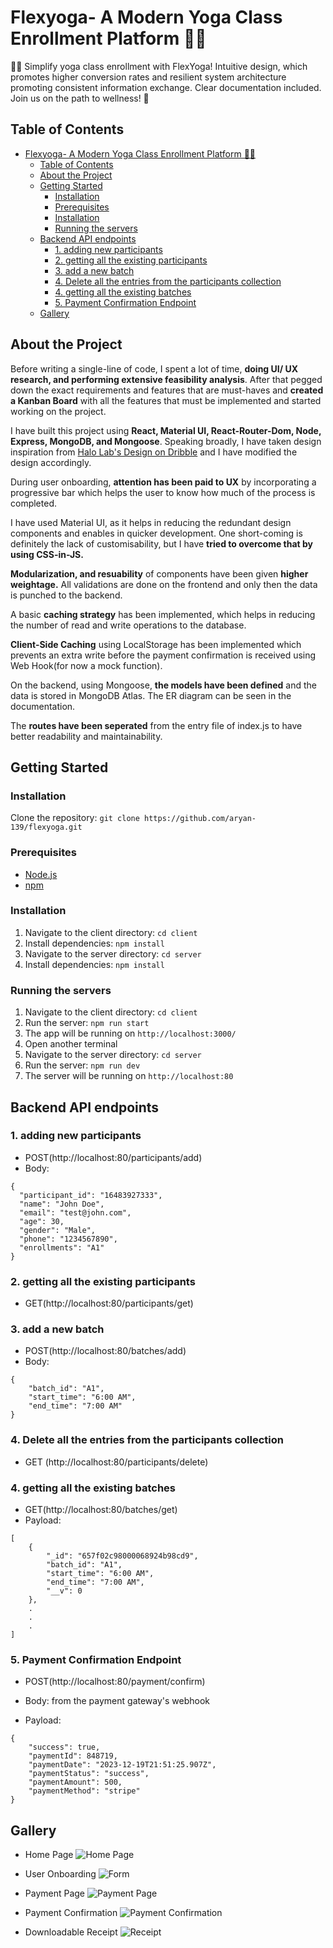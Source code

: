 # Flexyoga- A Modern Yoga Class Enrollment Platform 🧘‍♂️
🧘‍♂️ Simplify yoga class enrollment with FlexYoga! Intuitive design, which promotes higher conversion rates and resilient system architecture promoting consistent information exchange. Clear documentation included. Join us on the path to wellness! 🌟

## Table of Contents
- [Flexyoga- A Modern Yoga Class Enrollment Platform 🧘‍♂️](#flexyoga--a-modern-yoga-class-enrollment-platform---)
  * [Table of Contents](#table-of-contents)
  * [About the Project](#about-the-project)
  * [Getting Started](#getting-started)
    + [Installation](#installation)
    + [Prerequisites](#prerequisites)
    + [Installation](#installation-1)
    + [Running the servers](#running-the-servers)
  * [Backend API endpoints](#backend-api-endpoints)
    + [1. adding new participants](#1-adding-new-participants)
    + [2. getting all the existing participants](#2-getting-all-the-existing-participants)
    + [3. add a new batch](#3-add-a-new-batch)
    + [4. Delete all the entries from the participants collection](#4-delete-all-the-entries-from-the-participants-collection)
    + [4. getting all the existing batches](#4-getting-all-the-existing-batches)
    + [5. Payment Confirmation Endpoint](#5-payment-confirmation-endpoint)
  * [Gallery](#gallery)

## About the Project

Before writing a single-line of code, I spent a lot of time, **doing UI/ UX research, and performing extensive feasibility analysis**. After that pegged down the exact requirements and features that are must-haves and **created a Kanban Board** with all the features that must be implemented and started working on the project.

I have built this project using **React, Material UI, React-Router-Dom, Node, Express, MongoDB, and Mongoose**. Speaking broadly, I have taken design inspiration from [Halo Lab's Design on Dribble](https://dribbble.com/shots/14398439-Oyoga-Website) and I have modified the design accordingly.

During user onboarding, **attention has been paid to UX** by incorporating a progressive bar which helps the user to know how much of the process is completed.

I have used Material UI, as it helps in reducing the redundant design components and enables in quicker development. One short-coming is definitely the lack of customisability, but I have **tried to overcome that by using CSS-in-JS.** 

**Modularization, and resuability** of components have been given **higher weightage.** All validations are done on the frontend and only then the data is punched to the backend.

A basic **caching strategy** has been implemented, which helps in reducing the number of read and write operations to the database. 

**Client-Side Caching** using LocalStorage has been implemented which prevents an extra write before the payment confirmation is received using Web Hook(for now a mock function).

On the backend, using Mongoose, **the models have been defined** and the data is stored in MongoDB Atlas. The ER diagram can be seen in the documentation. 

The **routes have been seperated** from the entry file of index.js to have better readability and maintainability.

## Getting Started

### Installation
Clone the repository: `git clone https://github.com/aryan-139/flexyoga.git`

### Prerequisites
- [Node.js](https://nodejs.org/)
- [npm](https://www.npmjs.com/)

### Installation
1. Navigate to the client directory: `cd client`
2. Install dependencies: `npm install`
3. Navigate to the server directory: `cd server`
4. Install dependencies: `npm install`

### Running the servers
1. Navigate to the client directory: `cd client`
2. Run the server: `npm run start`
3. The app will be running on `http://localhost:3000/`
4. Open another terminal
5. Navigate to the server directory: `cd server`
6. Run the server: `npm run dev`
7. The server will be running on `http://localhost:80`


## Backend API endpoints

### 1. adding new participants

- POST(http://localhost:80/participants/add)
- Body:
```
{
  "participant_id": "16483927333",
  "name": "John Doe",
  "email": "test@john.com",
  "age": 30,
  "gender": "Male",
  "phone": "1234567890",
  "enrollments": "A1"
}
```

### 2. getting all the existing participants

- GET(http://localhost:80/participants/get)

### 3. add a new batch
- POST(http://localhost:80/batches/add)
- Body:
```
{
    "batch_id": "A1",
    "start_time": "6:00 AM",
    "end_time": "7:00 AM"
}
```

### 4. Delete all the entries from the participants collection
- GET (http://localhost:80/participants/delete)

### 4. getting all the existing batches

- GET(http://localhost:80/batches/get)
- Payload:
```
[
    {
        "_id": "657f02c98000068924b98cd9",
        "batch_id": "A1",
        "start_time": "6:00 AM",
        "end_time": "7:00 AM",
        "__v": 0
    },
    .
    .
    .
]
```

### 5. Payment Confirmation Endpoint

- POST(http://localhost:80/payment/confirm)
- Body: from the payment gateway's webhook

- Payload:
```
{
    "success": true,
    "paymentId": 848719,
    "paymentDate": "2023-12-19T21:51:25.907Z",
    "paymentStatus": "success",
    "paymentAmount": 500,
    "paymentMethod": "stripe"
}
```

## Gallery

- Home Page
![Home Page](https://github.com/aryan-139/flexyoga/blob/main/client/src/assets/home.png)

- User Onboarding
![Form](https://github.com/aryan-139/flexyoga/blob/8d8d352c6953ced24aa126a57e1bbedf5000fcba/client/src/assets/form.png)

- Payment Page
![Payment Page](https://github.com/aryan-139/flexyoga/blob/8d8d352c6953ced24aa126a57e1bbedf5000fcba/client/src/assets/payment.png)

- Payment Confirmation
![Payment Confirmation](https://github.com/aryan-139/flexyoga/blob/8d8d352c6953ced24aa126a57e1bbedf5000fcba/client/src/assets/confirmation.png)

- Downloadable Receipt
![Receipt](https://github.com/aryan-139/flexyoga/blob/8d8d352c6953ced24aa126a57e1bbedf5000fcba/client/src/assets/receipt.png)

